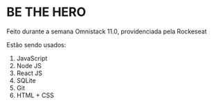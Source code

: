 # BE THE HERO

<p>Feito durante a semana Omnistack 11.0, providenciada pela Rockeseat</p>

<p>Estão sendo usados:</p>
<ol>
  <li>JavaScript</li>
  <li>Node JS</li>
  <li>React JS</li>
  <li>SQLite</li>
  <li>Git</li>
  <li>HTML + CSS</li>

</ol>
